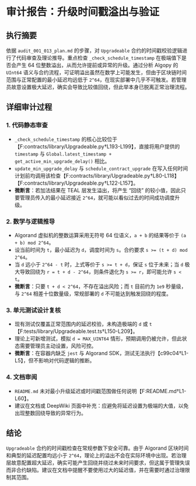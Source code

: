 # 审计报告：升级时间戳溢出与验证

## 执行摘要

依据 `audit_001_013_plan.md` 的步骤，对 `Upgradeable` 合约的时间戳校验逻辑进行了代码审查及理论推导。重点检查 `_check_schedule_timestamp` 在极端值下是否会产生 64 位整数溢出，从而允许提前或异常的升级。通过分析 Algopy 的 `UInt64` 语义与合约流程，可证明溢出虽然在数学上可能发生，但由于区块链时间范围与正常配置的最小延迟均远低于 `2^64`，在现实部署中几乎不可触发。若管理员故意设置极大延迟，确实会导致比较值回绕，但此举本身已脱离正常治理流程。

## 详细审计过程

### 1. 代码静态审查
- `_check_schedule_timestamp` 的核心比较位于【F:contracts/library/Upgradeable.py†L193-L199】，直接将用户提供的 `timestamp` 与 `Global.latest_timestamp + get_active_min_upgrade_delay()` 相比。
- `update_min_upgrade_delay` 与 `schedule_contract_upgrade` 在写入任何时间计划前均调用该检查【F:contracts/library/Upgradeable.py†L80-L118】【F:contracts/library/Upgradeable.py†L122-L157】。
- **微断言**：若加法结果在 TEAL 层发生溢出，将产生 “回绕” 的较小值，因此只要管理员传入的最小延迟接近 `2^64`，就可能以看似过去的时间成功调度升级。

### 2. 数学与逻辑推导
- Algorand 虚拟机的整数运算采用无符号 64 位语义，`a + b` 的结果等价于 `(a + b) mod 2^64`。
- 设当前时间为 `t`，最小延迟为 `d`，调度时间为 `s`。合约要求 `s >= (t + d) mod 2^64`。
- 当 `d` 远小于 `2^64 - t` 时，上式等价于 `s >= t + d`，保证 `s` 位于未来；当 `d` 极大导致回绕为 `r = t + d - 2^64`，则条件退化为 `s >= r`，即可能允许 `s < t`。
- **微断言**：只要 `t + d < 2^64`，不存在溢出风险；而 `t` 目前约为 `1e9` 秒量级，与 `2^64` 相差十位数量级，常规部署的 `d` 不可能达到触发回绕的程度。

### 3. 单元测试设计复核
- 现有测试仅覆盖正常范围内的延迟校验，未构造极端的 `d` 或 `t`【F:tests/library/Upgradeable.test.ts†L150-L209】。
- 理论上可新增测试，模拟 `d = MAX_UINT64` 情形，预期调用仍被允许，但此状态需要管理员主动设置，风险可控。
- **微断言**：在容器内缺乏 `jest` 与 Algorand SDK，测试无法执行【c99c04†L1-L5】，但不影响对代码逻辑的推断。

### 4. 文档审阅
- `README.md` 未对最小升级延迟或时间戳范围做任何说明【F:README.md†L1-L60】。
- 建议在文档或 DeepWiki 页面中补充：应避免将延迟设置为极端的大值，以免出现整数回绕导致的异常行为。

## 结论

`Upgradeable` 合约的时间戳检查在常规参数下安全可靠。由于 Algorand 区块时间和典型的延迟配置均远小于 `2^64`，理论上的溢出不会在实际环境中出现。若治理层故意配置超大延迟，确实可能产生回绕并绕过未来时间要求，但这属于管理失误而非合约缺陷。建议在文档中提醒不要使用过大的延迟值，并在需要时通过治理限制其范围。
